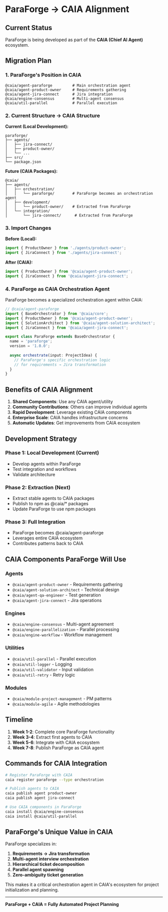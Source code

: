 # ParaForge → CAIA Alignment

## Current Status
ParaForge is being developed as part of the **CAIA (Chief AI Agent)** ecosystem.

## Migration Plan

### 1. ParaForge's Position in CAIA
```
@caia/agent-paraforge         # Main orchestration agent
@caia/agent-product-owner     # Requirements gathering
@caia/agent-jira-connect      # Jira integration
@caia/engine-consensus        # Multi-agent consensus
@caia/util-parallel           # Parallel execution
```

### 2. Current Structure → CAIA Structure

**Current (Local Development):**
```
paraforge/
├── agents/
│   ├── jira-connect/
│   ├── product-owner/
│   └── ...
├── src/
└── package.json
```

**Future (CAIA Packages):**
```
@caia/
├── agents/
│   ├── orchestration/
│   │   └── paraforge/        # ParaForge becomes an orchestration agent
│   ├── development/
│   │   └── product-owner/    # Extracted from ParaForge
│   └── integration/
│       └── jira-connect/      # Extracted from ParaForge
```

### 3. Import Changes

**Before (Local):**
```typescript
import { ProductOwner } from './agents/product-owner';
import { JiraConnect } from './agents/jira-connect';
```

**After (CAIA):**
```typescript
import { ProductOwner } from '@caia/agent-product-owner';
import { JiraConnect } from '@caia/agent-jira-connect';
```

### 4. ParaForge as CAIA Orchestration Agent

ParaForge becomes a specialized orchestration agent within CAIA:

```typescript
// @caia/agent-paraforge
import { BaseOrchestrator } from '@caia/core';
import { ProductOwner } from '@caia/agent-product-owner';
import { SolutionArchitect } from '@caia/agent-solution-architect';
import { JiraConnect } from '@caia/agent-jira-connect';

export class ParaForge extends BaseOrchestrator {
  name = 'paraforge';
  version = '1.0.0';
  
  async orchestrate(input: ProjectIdea) {
    // ParaForge's specific orchestration logic
    // for requirements → Jira transformation
  }
}
```

## Benefits of CAIA Alignment

1. **Shared Components**: Use any CAIA agent/utility
2. **Community Contributions**: Others can improve individual agents
3. **Rapid Development**: Leverage existing CAIA components
4. **Enterprise Scale**: CAIA handles infrastructure concerns
5. **Automatic Updates**: Get improvements from CAIA ecosystem

## Development Strategy

### Phase 1: Local Development (Current)
- Develop agents within ParaForge
- Test integration and workflows
- Validate architecture

### Phase 2: Extraction (Next)
- Extract stable agents to CAIA packages
- Publish to npm as @caia/* packages
- Update ParaForge to use npm packages

### Phase 3: Full Integration
- ParaForge becomes @caia/agent-paraforge
- Leverages entire CAIA ecosystem
- Contributes patterns back to CAIA

## CAIA Components ParaForge Will Use

### Agents
- `@caia/agent-product-owner` - Requirements gathering
- `@caia/agent-solution-architect` - Technical design
- `@caia/agent-qa-engineer` - Test generation
- `@caia/agent-jira-connect` - Jira operations

### Engines
- `@caia/engine-consensus` - Multi-agent agreement
- `@caia/engine-parallelization` - Parallel processing
- `@caia/engine-workflow` - Workflow management

### Utilities
- `@caia/util-parallel` - Parallel execution
- `@caia/util-logger` - Logging
- `@caia/util-validator` - Input validation
- `@caia/util-retry` - Retry logic

### Modules
- `@caia/module-project-management` - PM patterns
- `@caia/module-agile` - Agile methodologies

## Timeline

1. **Week 1-2**: Complete core ParaForge functionality
2. **Week 3-4**: Extract first agents to CAIA
3. **Week 5-6**: Integrate with CAIA ecosystem
4. **Week 7-8**: Publish ParaForge as CAIA agent

## Commands for CAIA Integration

```bash
# Register ParaForge with CAIA
caia register paraforge --type orchestration

# Publish agents to CAIA
caia publish agent product-owner
caia publish agent jira-connect

# Use CAIA components in ParaForge
caia install @caia/engine-consensus
caia install @caia/util-parallel
```

## ParaForge's Unique Value in CAIA

ParaForge specializes in:
1. **Requirements → Jira transformation**
2. **Multi-agent interview orchestration**
3. **Hierarchical ticket decomposition**
4. **Parallel agent spawning**
5. **Zero-ambiguity ticket generation**

This makes it a critical orchestration agent in CAIA's ecosystem for project initialization and planning.

---

**ParaForge + CAIA = Fully Automated Project Planning**